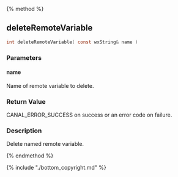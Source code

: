 
{% method %}
## deleteRemoteVariable

```c
int deleteRemoteVariable( const wxString& name )
```

### Parameters

#### name
Name of remote variable to delete.

### Return Value
CANAL_ERROR_SUCCESS on success or an error code on failure. 

### Description
Delete named remote variable.


{% endmethod %}

{% include "./bottom_copyright.md" %}